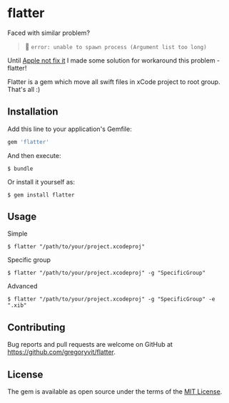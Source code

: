 # flatter

Faced with similar problem?

> 🚨 `error: unable to spawn process (Argument list too long)`

Until [Apple not fix it](http://www.openradar.me/35879960) I made some solution for workaround this problem - flatter!

Flatter is a gem which move all swift files in xCode project to root group. That's all :)

## Installation

Add this line to your application's Gemfile:

```ruby
gem 'flatter'
```

And then execute:

    $ bundle

Or install it yourself as:

    $ gem install flatter

## Usage

Simple

    $ flatter "/path/to/your/project.xcodeproj"

Specific group

    $ flatter "/path/to/your/project.xcodeproj" -g "SpecificGroup"

Advanced

    $ flatter "/path/to/your/project.xcodeproj" -g "SpecificGroup" -e ".xib"

## Contributing

Bug reports and pull requests are welcome on GitHub at https://github.com/gregoryvit/flatter.

## License

The gem is available as open source under the terms of the [MIT License](https://opensource.org/licenses/MIT).